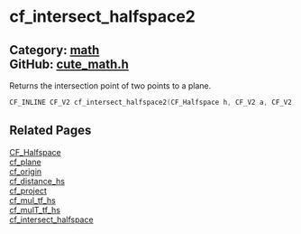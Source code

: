 [](../header.md ':include')

# cf_intersect_halfspace2

Category: [math](/api_reference?id=math)  
GitHub: [cute_math.h](https://github.com/RandyGaul/cute_framework/blob/master/include/cute_math.h)  
---

Returns the intersection point of two points to a plane.

```cpp
CF_INLINE CF_V2 cf_intersect_halfspace2(CF_Halfspace h, CF_V2 a, CF_V2 b)
```

## Related Pages

[CF_Halfspace](/math/cf_halfspace.md)  
[cf_plane](/math/cf_plane.md)  
[cf_origin](/math/cf_origin.md)  
[cf_distance_hs](/math/cf_distance_hs.md)  
[cf_project](/math/cf_project.md)  
[cf_mul_tf_hs](/math/cf_mul_tf_hs.md)  
[cf_mulT_tf_hs](/math/cf_mult_tf_hs.md)  
[cf_intersect_halfspace](/math/cf_intersect_halfspace.md)  
